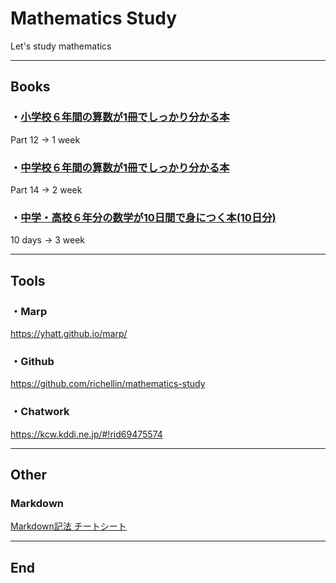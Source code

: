 # Mathematics Study
Let's study mathematics

---

## Books

### ・[小学校６年間の算数が1冊でしっかり分かる本](https://www.amazon.co.jp/gp/product/476127123X/ref=oh_aui_detailpage_o02_s00?ie=UTF8&psc=1)
Part 12 -> 1 week
### ・[中学校６年間の算数が1冊でしっかり分かる本](https://www.amazon.co.jp/gp/product/4761272031/ref=oh_aui_detailpage_o02_s00?ie=UTF8&psc=1)
Part 14 -> 2 week
### ・[中学・高校６年分の数学が10日間で身につく本(10日分)](https://www.amazon.co.jp/gp/product/4756918670/ref=oh_aui_detailpage_o02_s00?ie=UTF8&psc=1)
10 days -> 3 week

---

## Tools

### ・Marp
https://yhatt.github.io/marp/

### ・Github
https://github.com/richellin/mathematics-study

### ・Chatwork
https://kcw.kddi.ne.jp/#!rid69475574

---

## Other
### Markdown
[Markdown記法 チートシート](http://qiita.com/Qiita/items/c686397e4a0f4f11683d)

---

## End
